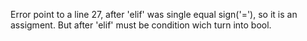 Error point to a line 27, after 'elif' was single equal sign('='), so it is an assigment.
But after 'elif' must be condition wich turn into bool.
